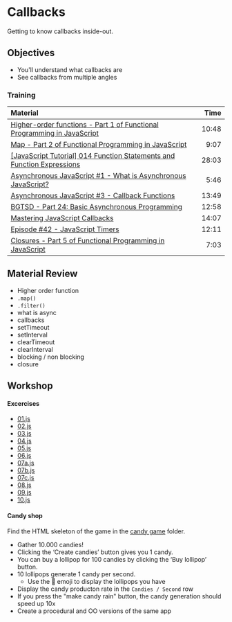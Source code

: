 # Callbacks
Getting to know callbacks inside-out.

## Objectives
 - You'll understand what callbacks are
 - See callbacks from multiple angles

### Training
| Material | Time |
|:---------|-----:|
| [Higher-order functions - Part 1 of Functional Programming in JavaScript](https://www.youtube.com/watch?v=BMUiFMZr7vk) | 10:48 |
| [Map - Part 2 of Functional Programming in JavaScript](https://www.youtube.com/watch?v=bCqtb-Z5YGQ) | 9:07 |
| [[JavaScript Tutorial] 014 Function Statements and Function Expressions](https://www.youtube.com/watch?v=oB5rH_9bqAI) | 28:03 |
| [Asynchronous JavaScript #1 - What is Asynchronous JavaScript?](https://www.youtube.com/watch?v=YxWMxJONp7E) | 5:46 |
| [Asynchronous JavaScript #3 - Callback Functions](https://www.youtube.com/watch?v=QRq2zMHlBz4) | 13:49 |
| [BGTSD - Part 24: Basic Asynchronous Programming](https://www.youtube.com/watch?v=1V7rpblmruw) | 12:58 |
| [Mastering JavaScript Callbacks](https://www.youtube.com/watch?v=qN0dkXj7jc0) | 14:07 |
| [Episode #42 - JavaScript Timers](https://www.youtube.com/watch?v=Az5J_EkhYCY) | 12:11 |
| [Closures - Part 5 of Functional Programming in JavaScript](https://www.youtube.com/watch?v=CQqwU2Ixu-U) | 7:03 |

## Material Review
 - Higher order function
 - `.map()`
 - `.filter()`
 - what is async
 - callbacks
 - setTimeout
 - setInterval
 - clearTimeout
 - clearInterval
 - blocking / non blocking
 - closure

## Workshop


#### Excercises
 - [01.js](workshop/01.js)
 - [02.js](workshop/02.js)
 - [03.js](workshop/03.js)
 - [04.js](workshop/04.js)
 - [05.js](workshop/05.js)
 - [06.js](workshop/06.js)
 - [07a.js](workshop/07a.js)
 - [07b.js](workshop/07b.js)
 - [07c.js](workshop/07c.js)
 - [08.js](workshop/08.js)
 - [09.js](workshop/09.js)
 - [10.js](workshop/10.js)

#### Candy shop

Find the HTML skeleton of the game in the [candy game](candy-game) folder.

 - Gather 10.000 candies!
 - Clicking the ‘Create candies’ button gives you 1 candy.
 - You can buy a lollipop for 100 candies by clicking the ‘Buy lollipop’ button.
 - 10 lollipops generate 1 candy per second.
   - Use the 🍭 emoji to display the lollipops you have
 - Display the candy producton rate in the `Candies / Second` row
 - If you press the "make candy rain" button, the candy generation should speed up 10x
 - Create a procedural and OO versions of the same app

